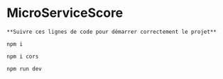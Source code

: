 # MicroServiceScore
	**Suivre ces lignes de code pour démarrer correctement le projet**
 `npm i`
 
 `npm i cors`
 
 `npm run dev`

